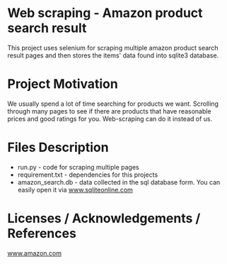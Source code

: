 # Web scraping - Amazon product search result
This project uses selenium for scraping multiple amazon product search result pages and then stores
the items' data found into sqlite3 database.

# Project Motivation
We usually spend a lot of time searching for products we want. Scrolling through many pages to see if
there are products that have reasonable prices and good ratings for you. Web-scraping can do it instead of us.

# Files Description
- run.py - code for scraping multiple pages
- requirement.txt - dependencies for this projects
- amazon_search.db - data collected in the sql database form. You can easily open it via www.sqliteonline.com

# Licenses / Acknowledgements / References
www.amazon.com

